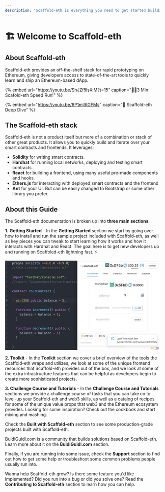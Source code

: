 ```yaml
---
description: "Scaffold-eth is everything you need to get started building decentralized applications on Ethereum! \U0001F680"
---
```


# 🏗 Welcome to Scaffold-eth

## About Scaffold-eth

Scaffold-eth provides an off-the-shelf stack for rapid prototyping on Ethereum, giving developers access to state-of-the-art tools to quickly learn and ship an Ethereum-based dApp. 

{% embed url="https://youtu.be/ShJZf5lsXiM?t=15" caption="🏃‍♀️3 Min Scafold-eth Speed Run!" %}

{% embed url="https://youtu.be/8P1mIlKGFMs" caption="🤿 Scaffold-eth Deep Dive" %}

## The Scaffold-eth stack

Scaffold-eth is not a product itself but more of a combination or stack of other great products. It allows you to quickly build and iterate over your smart contracts and frontends. It leverages:

* **Solidity** for writing smart contracts.
* **Hardhat** for running local networks, deploying and testing smart contracts.
* **React** for building a frontend, using many useful pre-made components and hooks.
* **Ethers.js** for interacting with deployed smart contracts and the frontend
* **Ant** for your UI. But can be easily changed to Bootstrap or some other library you prefer.

## About this Guide

The Scaffold-eth documentation is broken up into **three main sections**. 

  
**1.** **Getting Started** - In the **Getting Started** section we start by going over how to install and run the sample project included with Scaffold-eth, as well as key pieces you can tweak to start learning how it works and how it interacts with Hardhat and React. The goal here is to get new developers up and running on Scaffoled-eth lightning fast. ⚡️

![As you edit your smart contract the frontend auto adapts](.gitbook/assets/2021-09-28-11.11.24.jpg)

**2. Toolkit** - In the **Toolkit** section we cover a brief overview of the tools the Scaffold-eth wraps and utilizes, we look at some of the unique frontend resources that Scaffold-eth provides out of the box, and we look at some of the extra infrastructure features that can be helpful as developers begin to create more sophisticated projects.

**3. Challenge Course and Tutorials** - In the **Challenge Course and Tutorials** sections we provide a challenge course of tasks that you can take on to level-up your Scaffold-eth and web3 skills, as well as a catalog of recipes for some of the unique value props that web3 and the Ethereum ecosystem provides. Looking for some inspiration? Check out the cookbook and start mixing and mashing. 

Check the **Built with Scaffold-eth** section to see some production-grade projects built with Scaffold-eth.

BuidlGuidl.com is a community that builds solutions based on Scaffold-eth. Learn more about it on the **BuidlGuidl.com** section.

Finally, if you are running into some issue, check the **Support** section to find out how to get some help or troubleshoot some common problems people usually run into.

Wanna help Scaffold-eth grow? Is there some feature you'd like implemented? Did you run into a bug or did you solve one? Read the **Contributing to Scaffold-eth** section to learn how you can help.


